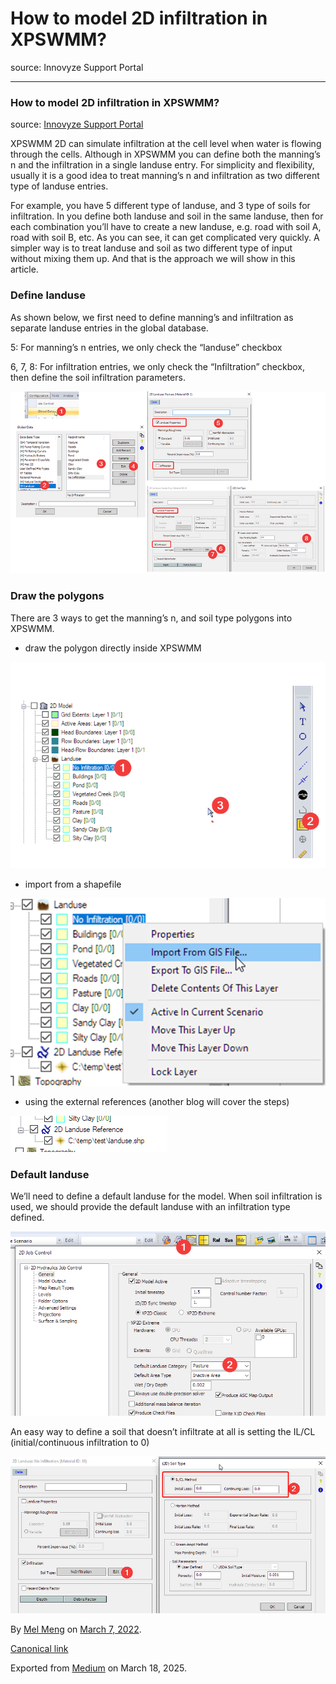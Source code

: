 # How to model 2D infiltration in XPSWMM?

source: Innovyze Support Portal

---

### How to model 2D infiltration in XPSWMM?

source: [Innovyze Support Portal](https://innovyze.force.com/support/s/article/How-to-model-2D-infiltration-in-XPSWMM)

XPSWMM 2D can simulate infiltration at the cell level when water is flowing through the cells. Although in XPSWMM you can define both the manning’s n and the infiltration in a single landuse entry. For simplicity and flexibility, usually it is a good idea to treat manning’s n and infiltration as two different type of landuse entries.

For example, you have 5 different type of landuse, and 3 type of soils for infiltration. In you define both landuse and soil in the same landuse, then for each combination you’ll have to create a new landuse, e.g. road with soil A, road with soil B, etc. As you can see, it can get complicated very quickly. A simpler way is to treat landuse and soil as two different type of input without mixing them up. And that is the approach we will show in this article.

### Define landuse

As shown below, we first need to define manning’s and infiltration as separate landuse entries in the global database.

5: For manning’s n entries, we only check the “landuse” checkbox

6, 7, 8: For infiltration entries, we only check the “Infiltration” checkbox, then define the soil infiltration parameters.

![](images\1_lMVb6sXdSHhBkQ5bSlIoVA.png)

### Draw the polygons

There are 3 ways to get the manning’s n, and soil type polygons into XPSWMM.

* draw the polygon directly inside XPSWMM

![](images\1_Buh75smyNUxW7cBIBTcxkg.png)

* import from a shapefile

![](images\1_o7WF9jVQ3FPRnYD1Yma23Q.png)

* using the external references (another blog will cover the steps)

![](images\1_enPfXcHlw2ebu18f3qL5OQ.png)

### Default landuse

We’ll need to define a default landuse for the model. When soil infiltration is used, we should provide the default landuse with an infiltration type defined.

![](images\1_UQD6M51PWUymLE7oIYNCkA.png)

An easy way to define a soil that doesn’t infiltrate at all is setting the IL/CL (initial/continuous infiltration to 0)

![](images\1_aMkYONSfB45AHHV9SmIKtg.png)

By [Mel Meng](https://medium.com/@mel-meng-pe) on [March 7, 2022](https://medium.com/p/ea1ba15613ce).

[Canonical link](https://medium.com/@mel-meng-pe/how-to-model-2d-infiltration-in-xpswmm-ea1ba15613ce)

Exported from [Medium](https://medium.com) on March 18, 2025.